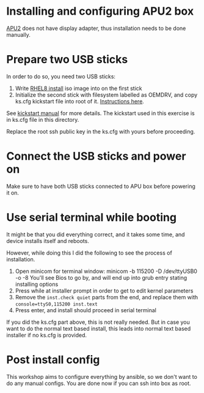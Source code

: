 # Installing and configuring APU2 box

[APU2](https://www.pcengines.ch/apu2.htm) does not have display adapter, thus installation needs to be done manually.

# Prepare two USB sticks

In order to do so, you need two USB sticks:

1. Write [RHEL8 install](https://access.redhat.com/downloads/content/479/ver=/rhel---8/8.1/x86_64/product-software) iso image into on the first stick 
2. Initialize the second stick with filesystem labelled as OEMDRV, and copy ks.cfg kickstart file into root of it. [Instructions here](https://access.redhat.com/documentation/en-us/red_hat_enterprise_linux/8/html-single/performing_an_advanced_rhel_installation/index/#making-a-kickstart-file-available-on-a-local-volume-for-automatic-loading_making-kickstart-files-available-to-the-installation-program).

See [kickstart manual](https://access.redhat.com/documentation/en-us/red_hat_enterprise_linux/8/html-single/performing_an_advanced_rhel_installation/index/) for more details. The kickstart used in this exercise is in ks.cfg file in this directory.

Replace the root ssh public key in the ks.cfg with yours before proceeding.

# Connect the USB sticks and power on

Make sure to have both USB sticks connected to APU box before powering it on.

# Use serial terminal while booting

It might be that you did everything correct, and it takes some time, and device installs itself and reboots.

However, while doing this I did the following to see the process of installation.

1. Open minicom for terminal window: minicom -b 115200 -D /dev/ttyUSB0 -o -8
   You'll see Bios to go by, and will end up into grub entry stating installing options
2. Press <tab> while at installer prompt in order to get to edit kernel parameters
3. Remove the ```inst.check quiet``` parts from the end, and replace them with ```console=ttyS0,115200 inst.text```
4. Press enter, and install should proceed in serial terminal

If you did the ks.cfg part above, this is not really needed. But in case you want to do the normal text based install, this leads into normal text based installer if no ks.cfg is provided.

# Post install config

This workshop aims to configure everything by ansible, so we don't want to do any manual configs. You are done now if you can ssh into box as root.

